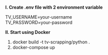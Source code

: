 **I. Create .env file with 2 environment variable**

  TV_USERNAME=your-username  
  TV_PASSWORD=your-password

**II. Start using Docker**

1. docker build -t tv-scrapping/python .
2. docker-compose up
